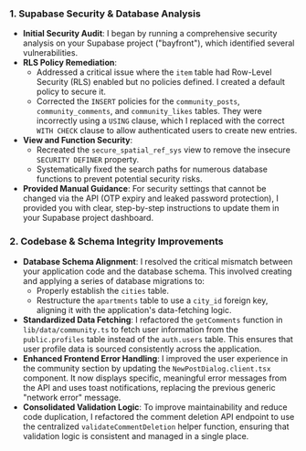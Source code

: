 ### 1. Supabase Security & Database Analysis

*   **Initial Security Audit**: I began by running a comprehensive security analysis on your Supabase project ("bayfront"), which identified several vulnerabilities.
*   **RLS Policy Remediation**:
    *   Addressed a critical issue where the `item` table had Row-Level Security (RLS) enabled but no policies defined. I created a default policy to secure it.
    *   Corrected the `INSERT` policies for the `community_posts`, `community_comments`, and `community_likes` tables. They were incorrectly using a `USING` clause, which I replaced with the correct `WITH CHECK` clause to allow authenticated users to create new entries.
*   **View and Function Security**:
    *   Recreated the `secure_spatial_ref_sys` view to remove the insecure `SECURITY DEFINER` property.
    *   Systematically fixed the search paths for numerous database functions to prevent potential security risks.
*   **Provided Manual Guidance**: For security settings that cannot be changed via the API (OTP expiry and leaked password protection), I provided you with clear, step-by-step instructions to update them in your Supabase project dashboard.

### 2. Codebase & Schema Integrity Improvements

*   **Database Schema Alignment**: I resolved the critical mismatch between your application code and the database schema. This involved creating and applying a series of database migrations to:
    *   Properly establish the `cities` table.
    *   Restructure the `apartments` table to use a `city_id` foreign key, aligning it with the application's data-fetching logic.
*   **Standardized Data Fetching**: I refactored the `getComments` function in `lib/data/community.ts` to fetch user information from the `public.profiles` table instead of the `auth.users` table. This ensures that user profile data is sourced consistently across the application.
*   **Enhanced Frontend Error Handling**: I improved the user experience in the community section by updating the `NewPostDialog.client.tsx` component. It now displays specific, meaningful error messages from the API and uses toast notifications, replacing the previous generic "network error" message.
*   **Consolidated Validation Logic**: To improve maintainability and reduce code duplication, I refactored the comment deletion API endpoint to use the centralized `validateCommentDeletion` helper function, ensuring that validation logic is consistent and managed in a single place.
